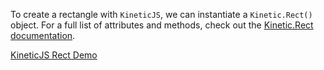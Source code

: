 To create  a rectangle with `KineticJS`, we can instantiate a `Kinetic.Rect()` object.  For a full list of attributes and methods, check out the [Kinetic.Rect documentation](http://lavrton.github.io/KineticJS/api/Kinetic.Rect.html).

<a class="jsbin-embed" href="http://jsbin.com/mutuyu/1/embed?html,js,output">KineticJS Rect Demo</a>
<script src="http://static.jsbin.com/js/embed.js"></script>
